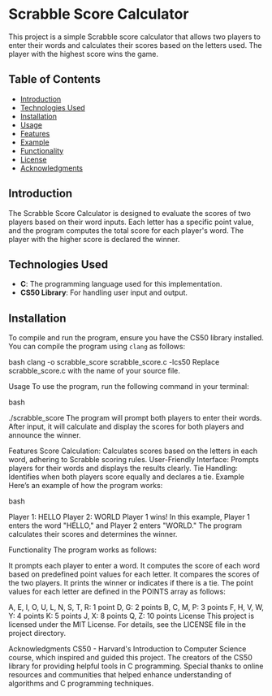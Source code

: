 # Scrabble Score Calculator

This project is a simple Scrabble score calculator that allows two players to enter their words and calculates their scores based on the letters used. The player with the highest score wins the game.

## Table of Contents

- [Introduction](#introduction)
- [Technologies Used](#technologies-used)
- [Installation](#installation)
- [Usage](#usage)
- [Features](#features)
- [Example](#example)
- [Functionality](#functionality)
- [License](#license)
- [Acknowledgments](#acknowledgments)

## Introduction

The Scrabble Score Calculator is designed to evaluate the scores of two players based on their word inputs. Each letter has a specific point value, and the program computes the total score for each player's word. The player with the higher score is declared the winner.

## Technologies Used

- **C**: The programming language used for this implementation.
- **CS50 Library**: For handling user input and output.

## Installation

To compile and run the program, ensure you have the CS50 library installed. You can compile the program using `clang` as follows:

bash
clang -o scrabble_score scrabble_score.c -lcs50
Replace scrabble_score.c with the name of your source file.

Usage
To use the program, run the following command in your terminal:

bash

./scrabble_score
The program will prompt both players to enter their words. After input, it will calculate and display the scores for both players and announce the winner.

Features
Score Calculation: Calculates scores based on the letters in each word, adhering to Scrabble scoring rules.
User-Friendly Interface: Prompts players for their words and displays the results clearly.
Tie Handling: Identifies when both players score equally and declares a tie.
Example
Here’s an example of how the program works:

bash

Player 1: HELLO
Player 2: WORLD
Player 1 wins!
In this example, Player 1 enters the word "HELLO," and Player 2 enters "WORLD." The program calculates their scores and determines the winner.

Functionality
The program works as follows:

It prompts each player to enter a word.
It computes the score of each word based on predefined point values for each letter.
It compares the scores of the two players.
It prints the winner or indicates if there is a tie.
The point values for each letter are defined in the POINTS array as follows:

A, E, I, O, U, L, N, S, T, R: 1 point
D, G: 2 points
B, C, M, P: 3 points
F, H, V, W, Y: 4 points
K: 5 points
J, X: 8 points
Q, Z: 10 points
License
This project is licensed under the MIT License. For details, see the LICENSE file in the project directory.

Acknowledgments
CS50 - Harvard's Introduction to Computer Science course, which inspired and guided this project.
The creators of the CS50 library for providing helpful tools in C programming.
Special thanks to online resources and communities that helped enhance understanding of algorithms and C programming techniques.
